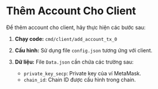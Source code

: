 # Thêm Account Cho Client

Để thêm account cho client, hãy thực hiện các bước sau:

1. **Chạy code:** `cmd/client/add_account_tx_0`

2. **Cấu hình:** Sử dụng file `config.json` tương ứng với client.

3. **Dữ liệu:** File `Data.json` cần chứa các trường sau:

    * `private_key_secp`: Private key của ví MetaMask.
    * `chain_id`: Chain ID được cấu hình trong chain.

